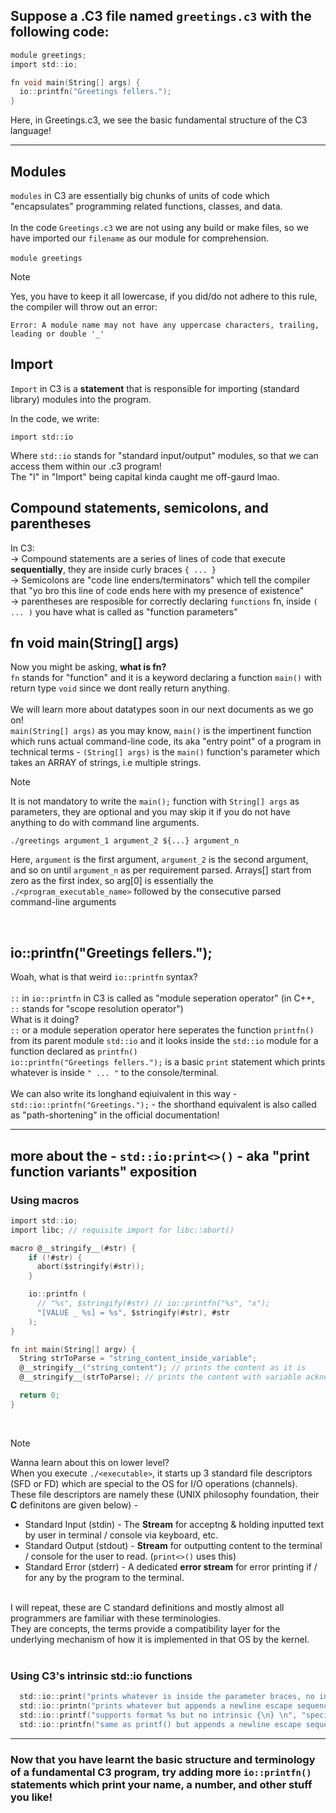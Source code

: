 ## Suppose a .C3 file named `greetings.c3` with the following code:
```c
module greetings;
import std::io;

fn void main(String[] args) {
  io::printfn("Greetings fellers.");
}
```


Here, in Greetings.c3, we see the basic fundamental structure of the C3 language!

<hr>

## Modules
`modules` in C3 are essentially big chunks of units of code which "encapsulates" programming related functions, classes, and data. <br><br>
In the code `Greetings.c3` we are not using any build or make files, so we have imported our `filename` as our module for comprehension. <br> <br>
`module greetings` <br>
> [!NOTE]
> Yes, you have to keep it all lowercase, if you did/do not adhere to this rule, the compiler will throw out an error:
> ```
> Error: A module name may not have any uppercase characters, trailing, leading or double '_'
> ```

## Import
`Import` in C3 is a <b>statement</b> that is responsible for importing (standard library) modules into the program.

In the code, we write:
```
import std::io
```
Where `std::io` stands for "standard input/output" modules, so that we can access them within our .c3 program! <br>
The "I" in "Import" being capital kinda caught me off-gaurd lmao.

## Compound statements, semicolons, and parentheses
In C3: <br>
-> Compound statements are a series of lines of code that execute <b>sequentially</b>, they are inside curly braces `{ ... }` <br>
-> Semicolons are "code line enders/terminators" which tell the compiler that "yo bro this line of code ends here with my presence of existence" <br>
-> parentheses are resposible for correctly declaring `functions` fn, inside `( ... )` you have what is called as "function parameters" <br>

## fn void main(String[] args)
Now you might be asking, <b>what is fn?</b><br>
`fn` stands for "function" and it is a keyword declaring a function `main()` with return type `void` since we dont really return anything.<br><br>
We will learn more about datatypes soon in our next documents as we go on!<br>
`main(String[] args)` as you may know, `main()` is the impertinent function which runs actual command-line code, its aka "entry point" of a program in technical terms - `(String[] args)` is the `main()` function's parameter which takes an ARRAY of strings, i.e multiple strings.

> [!NOTE]
> It is not mandatory to write the `main();` function with `String[] args` as parameters, they are optional and you may skip it if you do not have anything to do with command line arguments.
> ```
>./greetings argument_1 argument_2 ${...} argument_n
> ```
> Here, `argument` is the first argument, `argument_2` is the second argument, and so on until `argument_n` as per requirement parsed.
> Arrays[] start from zero as the first index, so arg[0] is essentially the `./<program_executable_name>` followed by the consecutive parsed command-line arguments <br>

<br>

## io::printfn("Greetings fellers."); <br>
Woah, what is that weird `io::printfn` syntax? <br><br>
`::` in `io::printfn` in C3 is called as "module seperation operator" (in C++, `::` stands for "scope resolution operator") <br>
What is it doing? <br>
`::` or a module seperation operator here seperates the function `printfn()` from its parent module `std::io` and it looks inside the `std::io` module for a function declared as `printfn()` <br>
`io::printfn("Greetings fellers.");` is a basic `print` statement which prints whatever is inside `" ... "` to the console/terminal. <br> <br>
We can also write its longhand eqiuivalent in this way - `std::io::printfn("Greetings.");` - the shorthand equivalent is also called as "path-shortening" in the official documentation!

<hr> 

## more about the - `std::io:print<>()` - aka "print function variants" exposition <br>
### Using macros <br>
```c
import std::io;
import libc; // requisite import for libc::abort()

macro @__stringify__(#str) {
    if (!#str) {
      abort($stringify(#str));
    } 

    io::printfn (
      // "%s", $stringify(#str) // io::printfn("%s", "x");
      "[VALUE _ %s] = %s", $stringify(#str), #str
    );
}

fn int main(String[] argv) {
  String strToParse = "string_content_inside_variable";
  @__stringify__("string_content"); // prints the content as it is
  @__stringify__(strToParse); // prints the content with variable acknowledgement

  return 0;
}
```
<br> 

> [!NOTE]
> Wanna learn about this on lower level? <br>
> When you execute `./<executable>`, it starts up 3 standard file descriptors (SFD or FD) which are special to the OS for I/O operations (channels). <br>
> These file descriptors are namely these (UNIX philosophy foundation, their **C** definitons are given below) - <br>
> - Standard Input (stdin) - The **Stream** for acceptng & holding inputted text by user in terminal / console via keyboard, etc. <br>
> - Standard Output (stdout) - **Stream** for outputting content to the terminal / console for the user to read. (`print<>()` uses this)
> - Standard Error (stderr) - A dedicated **error stream** for error printing if / for any by the program to the terminal. <br>
> <br>
> I will repeat, these are C standard definitions and mostly almost all programmers are familiar with these terminologies. <br>
> They are concepts, the terms provide a compatibility layer for the underlying mechanism of how it is implemented in that OS by the kernel.

<br>

### Using C3's intrinsic std::io functions
```c
  std::io::print("prints whatever is inside the parameter braces, no intrinsic escape sequence {\n} and do not support format specifiers"); 
  std::io::printn("prints whatever but appends a newline escape sequence{\n}, doesnt support format specifiers");
  std::io::printf("supports format %s but no intrinsic {\n} \n", "specifiers"); // supports format specifiers
  std::io::printfn("same as printf() but appends a newline escape sequence {\n} intrinsically"); // also supports format specifiers
```

<hr>

### Now that you have learnt the basic structure and terminology of a fundamental C3 program, try adding more `io::printfn()` statements which print your name, a number, and other stuff you like!
